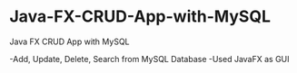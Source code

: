 # Java-FX-CRUD-App-with-MySQL
Java FX CRUD App with MySQL

-Add, Update, Delete, Search from MySQL Database
-Used JavaFX as GUI
